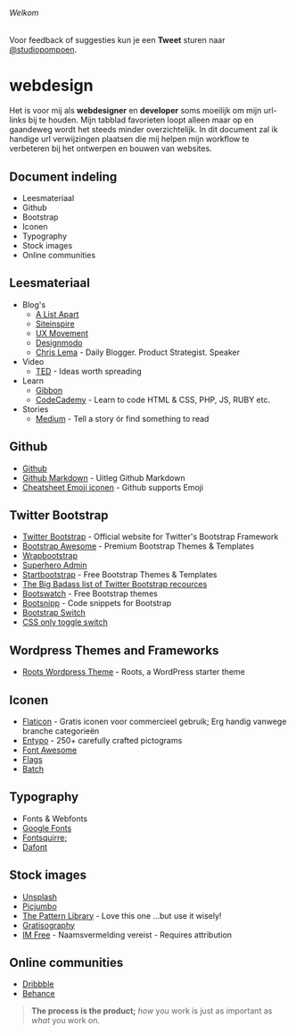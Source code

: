 ###### Welkom

Voor feedback of suggesties kun je een **Tweet** sturen naar <a href="https://twitter.com/studiopompoen">@studiopompoen</a>. 

webdesign
=========

Het is voor mij als <strong>webdesigner</strong> en <strong>developer</strong> soms moeilijk om mijn url-links bij te houden. Mijn tabblad favorieten loopt alleen maar op en gaandeweg wordt het steeds minder overzichtelijk. In dit document zal ik handige url verwijzingen plaatsen die mij helpen mijn workflow te verbeteren bij het ontwerpen en bouwen van websites.

## Document indeling
* Leesmateriaal
* Github
* Bootstrap
* Iconen
* Typography
* Stock images
* Online communities

## Leesmateriaal
* Blog's
  * [A List Apart](http://alistapart.com/)
  * [Siteinspire](http://www.siteinspire.com/)
  * [UX Movement](http://uxmovement.com/)
  * [Designmodo](http://www.designmodo.com)
  * [Chris Lema](http://chrislema.com/) - Daily Blogger. Product Strategist. Speaker
* Video
  * [TED](http://www.ted.com) - Ideas worth spreading
* Learn
  * [Gibbon](https://gibbon.co/) 
  * [CodeCademy](http://www.codecademy.com/) - Learn to code HTML & CSS, PHP, JS, RUBY etc.
* Stories
  * [Medium](https://medium.com/) - Tell a story ór find something to read

## Github
* [Github](https://github.com/) 
 * [Github Markdown](https://guides.github.com/features/mastering-markdown/) - Uitleg Github Markdown
 * [Cheatsheet Emoji iconen](http://www.emoji-cheat-sheet.com/) - Github supports Emoji

## Twitter Bootstrap
* [Twitter Bootstrap](http://www.getbootstrap.com) - Official website for Twitter's Bootstrap Framework 
 * [Bootstrap Awesome](http://bootstrapawesome.com/) - Premium Bootstrap Themes & Templates 
 * [Wrapbootstrap](https://wrapbootstrap.com/)
 * [Superhero Admin](http://superhero.phoonio.com/)
 * [Startbootstrap](http://startbootstrap.com/) - Free Bootstrap Themes & Templates 
 * [The Big Badass list of Twitter  Bootstrap recources](http://www.bootstraphero.com/the-big-badass-list-of-twitter-bootstrap-resources) 
 * [Bootswatch](http://bootswatch.com/) - Free Bootstrap themes 
 * [Bootsnipp](http://bootsnipp.com/) - Code snippets for Bootstrap 
 * [Bootstrap Switch ](http://www.bootstrap-switch.org/)
 * [CSS only toggle switch](http://www.simple10.com/code/2013/11/15/css-only-input-toggle-switch/)

## Wordpress Themes and Frameworks
* [Roots Wordpress Theme](http://roots.io/) - Roots, a WordPress starter theme

## Iconen
* [Flaticon](http://www.flaticon.com/) - Gratis iconen voor commercieel gebruik; Erg handig vanwege branche categorieën
* [Entypo](http://www.entypo.com/) - 250+ carefully crafted pictograms
* [Font Awesome](http://fortawesome.github.io/Font-Awesome/)
* [Flags](https://www.gosquared.com/resources/flag-icons/)
* [Batch](http://adamwhitcroft.com/batch/)

## Typography
* Fonts & Webfonts
 * [Google Fonts](https://www.google.com/fonts)
 * [Fontsquirre;](http://www.fontsquirrel.com/)
 * [Dafont](http://www.dafont.com/)

## Stock images
* [Unsplash](http://unsplash.com/)
* [Picjumbo](http://picjumbo.com/)
* [The Pattern Library](http://thepatternlibrary.com/) - Love this one ...but use it wisely!
* [Gratisography](http://www.gratisography.com/)
* [IM Free](http://www.imcreator.com/free) - Naamsvermelding vereist - Requires attribution

## Online communities
* [Dribbble](https://dribbble.com/)
* [Behance](https://www.behance.net/)

> **The process is the product;** 
> _how_ you work is just as important as _what_ you work on.
